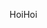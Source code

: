 HoiHoi

<!---
dimitriadant/dimitriadant is a ✨ special ✨ repository because its `README.md` (this file) appears on your GitHub profile.
You can click the Preview link to take a look at your changes.
--->

